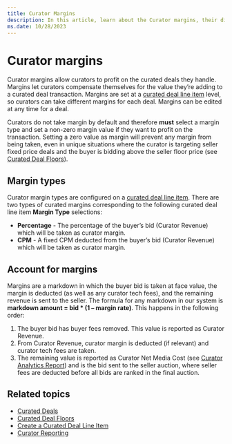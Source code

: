 ```yaml
---
title: Curator Margins
description: In this article, learn about the Curator margins, their different types, and how they are calculated.
ms.date: 10/28/2023
---
```


# Curator margins

Curator margins allow curators to profit on the curated deals they handle. Margins let curators compensate themselves for the value they’re adding to a curated deal transaction. Margins are set at a [curated deal line item](create-a-curated-deal-line-item.md) level, so curators can take different margins for each deal. Margins can be edited at any time for a deal.

Curators do not take margin by default and therefore **must** select a margin type and set a non-zero margin value if they want to profit on the transaction. Setting a zero value as margin will prevent any margin from being taken, even in unique situations where the curator is targeting seller fixed price deals and the buyer is bidding above the seller floor price (see [Curated Deal Floors](curated-deal-floors.md)).

## Margin types

Curator margin types are configured on a [curated deal line item](create-a-curated-deal-line-item.md). There are two types of curated margins corresponding to the following curated deal line item **Margin Type** selections:

- **Percentage** - The percentage of the buyer’s bid (Curator Revenue) which will be taken as curator margin.
- **CPM** - A fixed CPM deducted from the buyer’s bid (Curator Revenue) which will be taken as curator margin.

## Account for margins

Margins are a markdown in which the buyer bid is taken at face value, the margin is deducted (as well as any curator tech fees), and the remaining revenue is sent to the seller. The formula for any markdown in our system is **markdown amount = bid \* (1 – margin rate)**. This happens in the following order:

1. The buyer bid has buyer fees removed. This value is reported as Curator Revenue.
1. From Curator Revenue, curator margin is deducted (if relevant) and curator tech fees are taken.
1. The remaining value is reported as Curator Net Media Cost (see [Curator Analytics Report](curator-analytics-report.md)) and is the bid sent to the seller auction, where seller fees are deducted before all bids are ranked in the final auction.

## Related topics

- [Curated Deals](curated-deals.md)
- [Curated Deal Floors](curated-deal-floors.md)
- [Create a Curated Deal Line Item](create-a-curated-deal-line-item.md)
- [Curator Reporting](curator-reporting.md)
